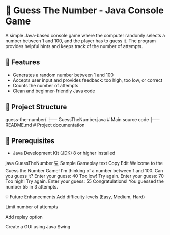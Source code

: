 # 🎯 Guess The Number - Java Console Game

A simple Java-based console game where the computer randomly selects a number between 1 and 100, and the player has to guess it. The program provides helpful hints and keeps track of the number of attempts.

## 📌 Features

- Generates a random number between 1 and 100
- Accepts user input and provides feedback: too high, too low, or correct
- Counts the number of attempts
- Clean and beginner-friendly Java code

## 📁 Project Structure

guess-the-number/
├── GuessTheNumber.java # Main source code
├── README.md # Project documentation


## 🧰 Prerequisites

- Java Development Kit (JDK) 8 or higher installed

java GuessTheNumber
💻 Sample Gameplay
text
Copy
Edit
Welcome to the Guess the Number Game!
I'm thinking of a number between 1 and 100. Can you guess it?
Enter your guess: 40
Too low! Try again.
Enter your guess: 70
Too high! Try again.
Enter your guess: 55
Congratulations! You guessed the number 55 in 3 attempts.

💡 Future Enhancements
Add difficulty levels (Easy, Medium, Hard)

Limit number of attempts

Add replay option

Create a GUI using Java Swing
